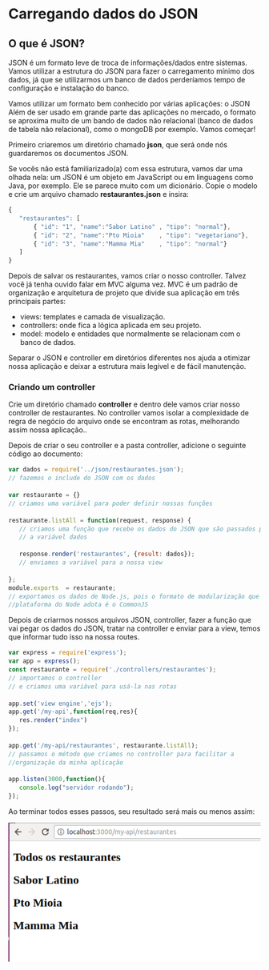 # Carregando dados do JSON

## **O que é JSON?**

JSON é um formato leve de troca de informações/dados entre sistemas.  Vamos utilizar a estrutura do JSON para fazer o carregamento mínimo dos dados, já que se utilizarmos um banco de dados perderíamos tempo de configuração e instalação do banco.

Vamos utilizar um formato bem conhecido por várias aplicações: o JSON Além de ser usado em grande parte das aplicações no mercado, o formato se aproxima muito de um bando de dados não relacional \(banco de dados de tabela não relacional\), como o mongoDB por exemplo. Vamos começar!

Primeiro criaremos um diretório chamado **json**, que será onde nós guardaremos os documentos JSON.

Se vocês não está familiarizado\(a\) com essa estrutura, vamos dar uma olhada nela: um JSON é um objeto em JavaScript ou em linguagens como Java, por exemplo. Ele se parece muito com um dicionário. Copie o modelo e crie um arquivo chamado **restaurantes.json** e insira:  


```javascript
{
   "restaurantes": [
       { "id": "1", "name":"Sabor Latino" , "tipo": "normal"},
       { "id": "2", "name":"Pto Mioia"    , "tipo": "vegetariano"},
       { "id": "3", "name":"Mamma Mia"    , "tipo": "normal"}
   ]
}

```

Depois de salvar os restaurantes,  vamos criar o nosso controller. Talvez você já tenha ouvido falar em MVC alguma vez. MVC é um padrão de organização e arquitetura de projeto que divide sua aplicação em três principais partes:

* views: templates e camada de visualização.
* controllers: onde fica a lógica aplicada em seu projeto.
* model: modelo e entidades que normalmente se relacionam com o banco de dados.

Separar o JSON e controller em diretórios diferentes nos ajuda a otimizar nossa aplicação e deixar a estrutura mais legível e de fácil manutenção.  


### Criando um controller

Crie um diretório chamado **controller** e dentro dele vamos criar nosso controller de restaurantes. No controller vamos isolar a complexidade de regra de negócio do arquivo onde se encontram as rotas, melhorando assim nossa aplicação..

Depois de criar o seu controller e a pasta controller, adicione o seguinte código ao documento:

```javascript
var dados = require('../json/restaurantes.json'); 
// fazemos o include do JSON com os dados

var restaurante = {} 
// criamos uma variável para poder definir nossas funções

restaurante.listAll = function(request, response) {	
   // criamos uma função que recebe os dados do JSON que são passados para 
   // a variável dados
   
   response.render('restaurantes', {result: dados});
   // enviamos a variável para a nossa view
   
};
module.exports  = restaurante; 
// exportamos os dados de Node.js, pois o formato de modularização que a 
//plataforma do Node adota é o CommonJS

```

Depois de criarmos nossos arquivos JSON, controller, fazer a função que vai pegar os dados do JSON, tratar na controller e enviar para a view, temos que informar tudo isso na nossa routes.

```javascript
var express = require('express');
var app = express();
const restaurante = require('./controllers/restaurantes');  
// importamos o controller
// e criamos uma variável para usá-la nas rotas

app.set('view engine','ejs');
app.get('/my-api',function(req,res){
   res.render("index")    
});
​
app.get('/my-api/restaurantes', restaurante.listAll); 
// passamos o método que criamos no controller para facilitar a 
//organização da minha aplicação

app.listen(3000,function(){
   console.log("servidor rodando");
});

```

Ao terminar todos esses passos, seu resultado será mais ou menos assim:



![](.gitbook/assets/image%20%286%29.png)

